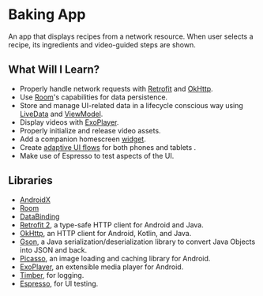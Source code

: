 # Baking App
An app that displays recipes from a network resource. When user selects a recipe, its ingredients and video-guided steps are shown.

## What Will I Learn?
*   Properly handle network requests with [Retrofit](https://github.com/square/retrofit) and [OkHttp](https://github.com/square/okhttp).
*   Use [Room](https://developer.android.com/topic/libraries/architecture/room)'s capabilities for data persistence.
*   Store and manage UI-related data in a lifecycle conscious way using [LiveData](https://developer.android.com/topic/libraries/architecture/livedata) and [ViewModel](https://developer.android.com/topic/libraries/architecture/viewmodel). 
*   Display videos with [ExoPlayer](https://exoplayer.dev/hello-world.html). 
*   Properly initialize and release video assets.
*   Add a companion homescreen [widget](https://developer.android.com/guide/topics/appwidgets).
*   Create [adaptive UI flows](https://developer.android.com/training/multiscreen/adaptui) for both phones and tablets .
*   Make use of Espresso to test aspects of the UI.

## Libraries
*   [AndroidX](https://developer.android.com/jetpack/androidx/)
*   [Room](https://developer.android.com/topic/libraries/architecture/room)
*   [DataBinding](https://developer.android.com/topic/libraries/data-binding/)
*   [Retrofit 2](https://github.com/square/retrofit), a type-safe HTTP client for Android and Java.
*   [OkHttp](https://github.com/square/okhttp), an HTTP client for Android, Kotlin, and Java. 
*   [Gson](https://github.com/google/gson), a Java serialization/deserialization library to convert Java Objects into JSON and back.
*   [Picasso](https://square.github.io/picasso), an image loading and caching library for Android.
*   [ExoPlayer](https://github.com/google/ExoPlayer), an extensible media player for Android.
*   [Timber](https://github.com/JakeWharton/timber), for logging.
*   [Espresso](https://developer.android.com/training/testing/espresso/),  for UI testing.
